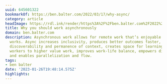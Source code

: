```yaml
---
uuid: 645601322
bookmarkOf: https://ben.balter.com/2022/03/17/why-async/
category: article
headImage: https://rdl.ink/render/https%3A%2F%2Fben.balter.com%2F2022%2F03%2F17%2Fwhy-async%2F
title: Why you should work asynchronously
domain: ben.balter.com
description: Asynchronous work allows for remote work that’s enjoyable and that actually
  works. Async increases inclusivity, produces better outcomes faster, encourages
  discoverability and permanence of context, creates space for learning, shifts knowledge
  workers to higher value work, improves work-life balance, empowers distributed teams,
  and enables parallelization and flow.
tags:
- ben balter
date: '2023-01-26T19:48:14.575Z'
highlights: 
---
```



